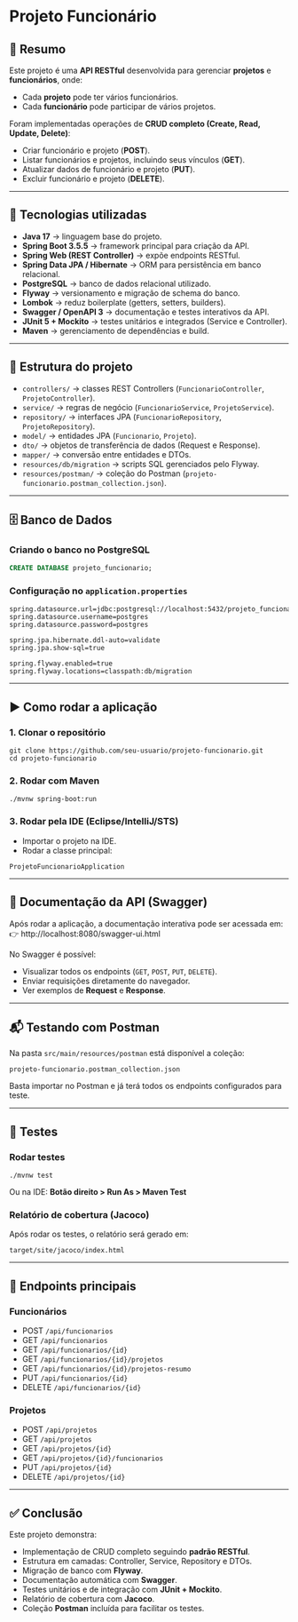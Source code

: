 # Projeto Funcionário

## 📌 Resumo
Este projeto é uma **API RESTful** desenvolvida para gerenciar **projetos** e **funcionários**, onde:
- Cada **projeto** pode ter vários funcionários.
- Cada **funcionário** pode participar de vários projetos.

Foram implementadas operações de **CRUD completo (Create, Read, Update, Delete)**:
- Criar funcionário e projeto (**POST**).
- Listar funcionários e projetos, incluindo seus vínculos (**GET**).
- Atualizar dados de funcionário e projeto (**PUT**).
- Excluir funcionário e projeto (**DELETE**).

---

## 🚀 Tecnologias utilizadas
- **Java 17** → linguagem base do projeto.  
- **Spring Boot 3.5.5** → framework principal para criação da API.  
- **Spring Web (REST Controller)** → expõe endpoints RESTful.  
- **Spring Data JPA / Hibernate** → ORM para persistência em banco relacional.  
- **PostgreSQL** → banco de dados relacional utilizado.  
- **Flyway** → versionamento e migração de schema do banco.  
- **Lombok** → reduz boilerplate (getters, setters, builders).  
- **Swagger / OpenAPI 3** → documentação e testes interativos da API.  
- **JUnit 5 + Mockito** → testes unitários e integrados (Service e Controller).  
- **Maven** → gerenciamento de dependências e build.  

---

## 📂 Estrutura do projeto
- `controllers/` → classes REST Controllers (`FuncionarioController`, `ProjetoController`).  
- `service/` → regras de negócio (`FuncionarioService`, `ProjetoService`).  
- `repository/` → interfaces JPA (`FuncionarioRepository`, `ProjetoRepository`).  
- `model/` → entidades JPA (`Funcionario`, `Projeto`).  
- `dto/` → objetos de transferência de dados (Request e Response).  
- `mapper/` → conversão entre entidades e DTOs.  
- `resources/db/migration` → scripts SQL gerenciados pelo Flyway.  
- `resources/postman/` → coleção do Postman (`projeto-funcionario.postman_collection.json`).  

---

## 🗄️ Banco de Dados

### Criando o banco no PostgreSQL
```sql
CREATE DATABASE projeto_funcionario;
```

### Configuração no `application.properties`
```
spring.datasource.url=jdbc:postgresql://localhost:5432/projeto_funcionario
spring.datasource.username=postgres
spring.datasource.password=postgres

spring.jpa.hibernate.ddl-auto=validate
spring.jpa.show-sql=true

spring.flyway.enabled=true
spring.flyway.locations=classpath:db/migration
```

---

## ▶️ Como rodar a aplicação

### 1. Clonar o repositório
```
git clone https://github.com/seu-usuario/projeto-funcionario.git
cd projeto-funcionario
```

### 2. Rodar com Maven
```
./mvnw spring-boot:run
```

### 3. Rodar pela IDE (Eclipse/IntelliJ/STS)
- Importar o projeto na IDE.  
- Rodar a classe principal:  
```
ProjetoFuncionarioApplication
```

---

## 📖 Documentação da API (Swagger)
Após rodar a aplicação, a documentação interativa pode ser acessada em:  
👉 http://localhost:8080/swagger-ui.html  

No Swagger é possível:
- Visualizar todos os endpoints (`GET`, `POST`, `PUT`, `DELETE`).  
- Enviar requisições diretamente do navegador.  
- Ver exemplos de **Request** e **Response**.  

---

## 📬 Testando com Postman
Na pasta `src/main/resources/postman` está disponível a coleção:  
```
projeto-funcionario.postman_collection.json
```
Basta importar no Postman e já terá todos os endpoints configurados para teste.

---

## 🧪 Testes

### Rodar testes
```
./mvnw test
```
Ou na IDE: **Botão direito > Run As > Maven Test**  

### Relatório de cobertura (Jacoco)
Após rodar os testes, o relatório será gerado em:  
```
target/site/jacoco/index.html
```

---

## 📌 Endpoints principais

### Funcionários
- POST `/api/funcionarios`  
- GET `/api/funcionarios`  
- GET `/api/funcionarios/{id}`  
- GET `/api/funcionarios/{id}/projetos`  
- GET `/api/funcionarios/{id}/projetos-resumo`  
- PUT `/api/funcionarios/{id}`  
- DELETE `/api/funcionarios/{id}`  

### Projetos
- POST `/api/projetos`  
- GET `/api/projetos`  
- GET `/api/projetos/{id}`  
- GET `/api/projetos/{id}/funcionarios`  
- PUT `/api/projetos/{id}`  
- DELETE `/api/projetos/{id}`  

---

## ✅ Conclusão
Este projeto demonstra:
- Implementação de CRUD completo seguindo **padrão RESTful**.  
- Estrutura em camadas: Controller, Service, Repository e DTOs.  
- Migração de banco com **Flyway**.  
- Documentação automática com **Swagger**.  
- Testes unitários e de integração com **JUnit + Mockito**.  
- Relatório de cobertura com **Jacoco**.  
- Coleção **Postman** incluída para facilitar os testes.  
